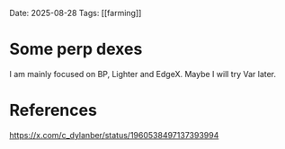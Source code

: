 Date: 2025-08-28
Tags: [[farming]]

# Some perp dexes

I am mainly focused on BP, Lighter and EdgeX. Maybe I will try Var later.

# References
https://x.com/c_dylanber/status/1960538497137393994